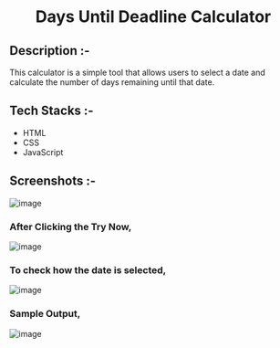 # <p align="center">Days Until Deadline Calculator</p>

## Description :-

This calculator is a simple tool that allows users to select a date and calculate the number of days remaining until that date.

## Tech Stacks :-

- HTML
- CSS
- JavaScript

## Screenshots :-

![image](https://github.com/Rakesh9100/CalcDiverse/assets/163159351/662042f9-431e-4070-b78c-b9c8846de5cb)

### After Clicking the Try Now,
![image](https://github.com/Rakesh9100/CalcDiverse/assets/163159351/244b6177-71e8-4594-8097-7ece1b9f875f)

### To check how the date is selected,
![image](https://github.com/Rakesh9100/CalcDiverse/assets/163159351/63ed3da9-e0e7-46c3-b77b-7fab7340363a)

### Sample Output,
![image](https://github.com/Rakesh9100/CalcDiverse/assets/163159351/8b07ad6e-8db4-4e22-8989-2bc107c16691)
